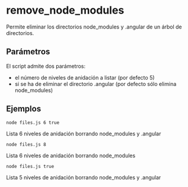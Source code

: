 # remove_node_modules

Permite eliminar los directorios node_modules y .angular de un árbol de directorios.

## Parámetros

El script admite dos parámetros:

* el número de niveles de anidación a listar (por defecto 5)
* si se ha de eliminar el directorio .angular (por defecto sólo elimina node_modules)

## Ejemplos

```
node files.js 6 true
```
Lista 6 niveles de anidación borrando node_modules y .angular

```
node files.js 8
```
Lista 6 niveles de anidación borrando node_modules

```
node files.js true
```
Lista 5 niveles de anidación borrando node_modules y .angular
